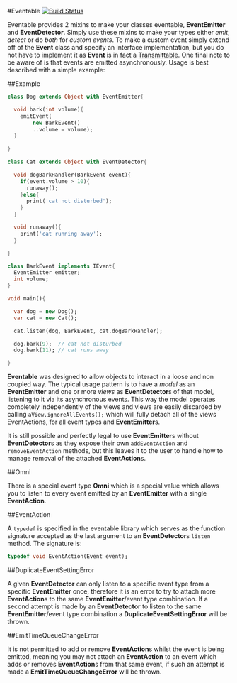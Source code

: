 #Eventable [![Build Status](https://drone.io/github.com/0xor1/eventable/status.png)](https://drone.io/github.com/0xor1/eventable/latest)

Eventable provides 2 mixins to make your classes eventable, **EventEmitter** and
**EventDetector**. Simply use these mixins to make your types either *emit*,
*detect* or do *both* for *custom events*. To make a custom event simply extend 
off of the **Event** class and specify an interface implementation, but you do 
not have to implement it as **Event** is in fact a [Transmittable](http://pub.dartlang.org/packages/transmittable).
One final note to be aware of is that events are emitted asynchronously. Usage is
best described with a simple example:

##Example

```dart
class Dog extends Object with EventEmitter{

  void bark(int volume){
    emitEvent(
        new BarkEvent()
        ..volume = volume);
  }
  
}

class Cat extends Object with EventDetector{

  void dogBarkHandler(BarkEvent event){
    if(event.volume > 10){
      runaway();
    }else{
      print('cat not disturbed');
    }
  }

  void runaway(){
    print('cat running away');
  }

}

class BarkEvent implements IEvent{
  EventEmitter emitter;
  int volume;
}

void main(){

  var dog = new Dog();
  var cat = new Cat();

  cat.listen(dog, BarkEvent, cat.dogBarkHandler);

  dog.bark(9);  // cat not disturbed
  dog.bark(11); // cat runs away

}
```

**Eventable** was designed to allow objects to interact in a loose and non coupled way.
The typical usage pattern is to have a *model* as an **EventEmitter** and
one or more *views* as **EventDetector**s of that model, listening to it via its asynchronous
events. This way the model operates completely independently of the views and views
are easily discarded by calling ```aView.ignoreAllEvents();``` which will fully detach
all of the views EventActions, for all event types and **EventEmitter**s.

It is still possible and perfectly legal to use **EventEmitter**s without **EventDetector**s
as they expose their own ```addEventAction``` and ```removeEventAction``` methods,
but this leaves it to the user to handle how to manage removal of the attached **EventAction**s.

##Omni

There is a special event type **Omni** which is a special value
which allows you to listen to every event emitted by an **EventEmitter** with a
single **EventAction**.

##EventAction

A ```typedef``` is specified in the eventable library which
serves as the function signature accepted as the last argument to an **EventDetector**s
```listen``` method. The signature is:

```dart
typedef void EventAction(Event event);
```

##DuplicateEventSettingError

A given **EventDetector** can only listen to a specific event type from a specific
**EventEmitter** once, therefore it is an error to try to attach more **EventAction**s
to the same **EventEmitter**/event type combination. If a second attempt is made
by an **EventDetector** to listen to the same **EventEmitter**/event type combination
a **DuplicateEventSettingError** will be thrown.

##EmitTimeQueueChangeError

It is not permitted to add or remove **EventAction**s whilst the event is being
emitted, meaning you may not attach an **EventAction** to an event which adds or
removes **EventAction**s from that same event, if such an attempt is made a 
**EmitTimeQueueChangeError** will be thrown.